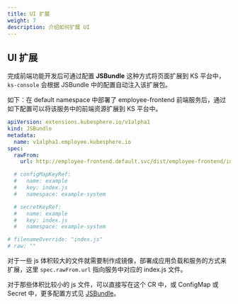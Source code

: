 ```yaml
---
title: UI 扩展
weight: 7
description: 介绍如何扩展 UI
---
```


## UI 扩展

完成前端功能开发后可通过配置 **JSBundle** 这种方式将页面扩展到 KS 平台中，`ks-console` 会根据 JSBundle 中的配置自动注入该扩展包。

如下：在 default namespace 中部署了 employee-frontend 前端服务后，通过如下配置可以将该服务中的前端资源扩展到 KS 平台中。

```yaml
apiVersion: extensions.kubesphere.io/v1alpha1
kind: JSBundle
metadata:
  name: v1alpha1.employee.kubesphere.io
spec:
  rawFrom:
    url: http://employee-frontend.default.svc/dist/employee-frontend/index.js

  # configMapKeyRef:
  #   name: example
  #   key: index.js
  #   namespace: example-system

  # secretKeyRef:
  #   name: example
  #   key: index.js
  #   namespace: example-system

# filenameOverride: "index.js"
# raw: ""
```

对于一些 js 体积较大的文件就需要制作成镜像，部署成应用负载和服务的方式来扩展，这里 `spec.rawFrom.url` 指向服务中对应的 index.js 文件。

对于那些体积比较小的 js 文件，可以直接写在这个 CR 中，或 ConfigMap 或 Secret 中，更多配置方式见 [JSBundle](https://dev-guide.kubesphere.io/extension-dev-guide/zh/architecture/backend-extension-architecture/#jsbundle)。